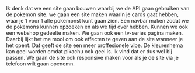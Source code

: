 Ik denk dat we een site gaan bouwen waarbij we de API gaan gebruiken van de pokemon site. we gaan een site maken waarin je cards gaat hebben, waar je 1 voor 1 alle pokemonst kunt gaan zien. Een navbar maken zodat we de pokemons kunnen opzoeken en als we tijd over hebben. Kunnen we ook een webshop gedeelte maken. We gaan ook een tv-series pagina maken. Daarbij lijkt het me mooi om ook effecten te geven aan de site wanneer je het opent. Dat geeft de site een meer proffesionele vibe. De kleurenhema kan geel worden omdat pikachu ook geel is. Ik vind dat er dus wel bij passen. We gaan de site ook responsive maken voor als je de site via je telefoon wilt gaan openemn.